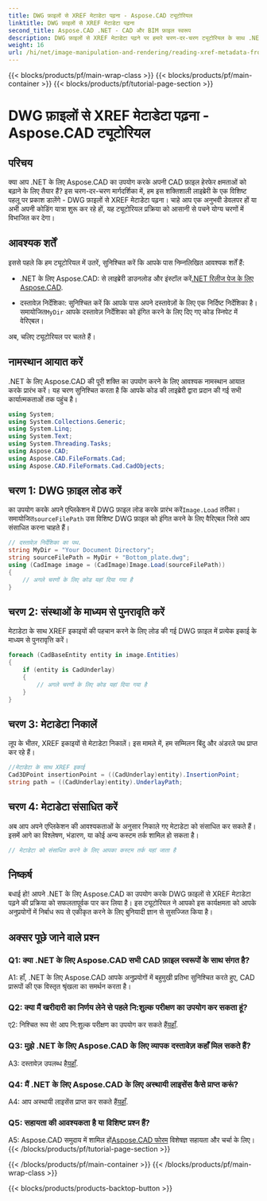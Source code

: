 ```yaml
---
title: DWG फ़ाइलों से XREF मेटाडेटा पढ़ना - Aspose.CAD ट्यूटोरियल
linktitle: DWG फ़ाइलों से XREF मेटाडेटा पढ़ना
second_title: Aspose.CAD .NET - CAD और BIM फ़ाइल स्वरूप
description: DWG फ़ाइलों से XREF मेटाडेटा पढ़ने पर हमारे चरण-दर-चरण ट्यूटोरियल के साथ .NET के लिए Aspose.CAD की क्षमता को अनलॉक करें।
weight: 16
url: /hi/net/image-manipulation-and-rendering/reading-xref-metadata-from-dwg/
---
```


{{< blocks/products/pf/main-wrap-class >}}
{{< blocks/products/pf/main-container >}}
{{< blocks/products/pf/tutorial-page-section >}}

# DWG फ़ाइलों से XREF मेटाडेटा पढ़ना - Aspose.CAD ट्यूटोरियल

## परिचय

क्या आप .NET के लिए Aspose.CAD का उपयोग करके अपनी CAD फ़ाइल हेरफेर क्षमताओं को बढ़ाने के लिए तैयार हैं? इस चरण-दर-चरण मार्गदर्शिका में, हम इस शक्तिशाली लाइब्रेरी के एक विशिष्ट पहलू पर प्रकाश डालेंगे - DWG फ़ाइलों से XREF मेटाडेटा पढ़ना। चाहे आप एक अनुभवी डेवलपर हों या अभी अपनी कोडिंग यात्रा शुरू कर रहे हों, यह ट्यूटोरियल प्रक्रिया को आसानी से पचने योग्य चरणों में विभाजित कर देगा।

## आवश्यक शर्तें

इससे पहले कि हम ट्यूटोरियल में उतरें, सुनिश्चित करें कि आपके पास निम्नलिखित आवश्यक शर्तें हैं:

-  .NET के लिए Aspose.CAD: से लाइब्रेरी डाउनलोड और इंस्टॉल करें[.NET रिलीज पेज के लिए Aspose.CAD](https://releases.aspose.com/cad/net/).

-  दस्तावेज़ निर्देशिका: सुनिश्चित करें कि आपके पास अपने दस्तावेज़ों के लिए एक निर्दिष्ट निर्देशिका है। समायोजित`MyDir` आपके दस्तावेज़ निर्देशिका को इंगित करने के लिए दिए गए कोड स्निपेट में वेरिएबल।

अब, चलिए ट्यूटोरियल पर चलते हैं।

## नामस्थान आयात करें

.NET के लिए Aspose.CAD की पूरी शक्ति का उपयोग करने के लिए आवश्यक नामस्थान आयात करके प्रारंभ करें। यह चरण सुनिश्चित करता है कि आपके कोड की लाइब्रेरी द्वारा प्रदान की गई सभी कार्यात्मकताओं तक पहुंच है।

```csharp
using System;
using System.Collections.Generic;
using System.Linq;
using System.Text;
using System.Threading.Tasks;
using Aspose.CAD;
using Aspose.CAD.FileFormats.Cad;
using Aspose.CAD.FileFormats.Cad.CadObjects;
```

## चरण 1: DWG फ़ाइल लोड करें

 का उपयोग करके अपने एप्लिकेशन में DWG फ़ाइल लोड करके प्रारंभ करें`Image.Load` तरीका। समायोजित`sourceFilePath` उस विशिष्ट DWG फ़ाइल को इंगित करने के लिए वैरिएबल जिसे आप संसाधित करना चाहते हैं।

```csharp
// दस्तावेज़ निर्देशिका का पथ.
string MyDir = "Your Document Directory";
string sourceFilePath = MyDir + "Bottom_plate.dwg";
using (CadImage image = (CadImage)Image.Load(sourceFilePath))
{
    // अगले चरणों के लिए कोड यहां दिया गया है
}
```

## चरण 2: संस्थाओं के माध्यम से पुनरावृति करें

मेटाडेटा के साथ XREF इकाइयों की पहचान करने के लिए लोड की गई DWG फ़ाइल में प्रत्येक इकाई के माध्यम से पुनरावृत्ति करें।

```csharp
foreach (CadBaseEntity entity in image.Entities)
{
    if (entity is CadUnderlay)
    {
        // अगले चरणों के लिए कोड यहां दिया गया है
    }
}
```

## चरण 3: मेटाडेटा निकालें

लूप के भीतर, XREF इकाइयों से मेटाडेटा निकालें। इस मामले में, हम सम्मिलन बिंदु और अंडरले पथ प्राप्त कर रहे हैं।

```csharp
//मेटाडेटा के साथ XREF इकाई
Cad3DPoint insertionPoint = ((CadUnderlay)entity).InsertionPoint;
string path = ((CadUnderlay)entity).UnderlayPath;
```

## चरण 4: मेटाडेटा संसाधित करें

अब आप अपने एप्लिकेशन की आवश्यकताओं के अनुसार निकाले गए मेटाडेटा को संसाधित कर सकते हैं। इसमें आगे का विश्लेषण, भंडारण, या कोई अन्य कस्टम तर्क शामिल हो सकता है।

```csharp
// मेटाडेटा को संसाधित करने के लिए आपका कस्टम तर्क यहां जाता है
```

## निष्कर्ष

बधाई हो! आपने .NET के लिए Aspose.CAD का उपयोग करके DWG फ़ाइलों से XREF मेटाडेटा पढ़ने की प्रक्रिया को सफलतापूर्वक पार कर लिया है। इस ट्यूटोरियल ने आपको इस कार्यक्षमता को आपके अनुप्रयोगों में निर्बाध रूप से एकीकृत करने के लिए बुनियादी ज्ञान से सुसज्जित किया है।

## अक्सर पूछे जाने वाले प्रश्न

### Q1: क्या .NET के लिए Aspose.CAD सभी CAD फ़ाइल स्वरूपों के साथ संगत है?

A1: हाँ, .NET के लिए Aspose.CAD आपके अनुप्रयोगों में बहुमुखी प्रतिभा सुनिश्चित करते हुए, CAD प्रारूपों की एक विस्तृत श्रृंखला का समर्थन करता है।

### Q2: क्या मैं खरीदारी का निर्णय लेने से पहले नि:शुल्क परीक्षण का उपयोग कर सकता हूं?

 ए2: निश्चित रूप से! आप नि:शुल्क परीक्षण का उपयोग कर सकते हैं[यहाँ](https://releases.aspose.com/).

### Q3: मुझे .NET के लिए Aspose.CAD के लिए व्यापक दस्तावेज़ कहाँ मिल सकते हैं?

 A3: दस्तावेज़ उपलब्ध है[यहाँ](https://reference.aspose.com/cad/net/).

### Q4: मैं .NET के लिए Aspose.CAD के लिए अस्थायी लाइसेंस कैसे प्राप्त करूं?

 A4: आप अस्थायी लाइसेंस प्राप्त कर सकते हैं[यहाँ](https://purchase.aspose.com/temporary-license/).

### Q5: सहायता की आवश्यकता है या विशिष्ट प्रश्न हैं?

 A5: Aspose.CAD समुदाय में शामिल हों[Aspose.CAD फोरम](https://forum.aspose.com/c/cad/19) विशेषज्ञ सहायता और चर्चा के लिए।
{{< /blocks/products/pf/tutorial-page-section >}}

{{< /blocks/products/pf/main-container >}}
{{< /blocks/products/pf/main-wrap-class >}}

{{< blocks/products/products-backtop-button >}}

